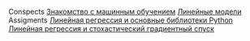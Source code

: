 Conspects
[Знакомство с машинным обучением](Lesson_1.pdf)
[Линейные модели](Lesson_2.pdf)
Assigments
[Линейная регрессия и основные библиотеки Python](linreg_height_weight.ipynb)
[Линейная регрессия и стохастический градиентный спуск](linreg_stochastic_grad_descent.ipynb)
